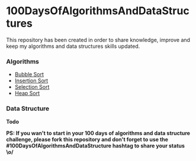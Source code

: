 # 100DaysOfAlgorithmsAndDataStructures
This repository has been created in order to share knowledge, improve and keep my algorithms and data structures skills updated.

### Algorithms

- [Bubble Sort](./algorithms/bubble-sort)
- [Insertion Sort](./algorithms/insertion-sort)
- [Selection Sort](./algorithms/selection-sort)
- [Heap Sort](./algorithms/heap-sort)

### Data Structure

__Todo__

**__PS: If you wan't to start in your 100 days of algorithms and data structure challenge, please fork this repository and don't forget to use the #100DaysOfAlgorithmsAndDataStructure hashtag to share your status 
\o/__**

